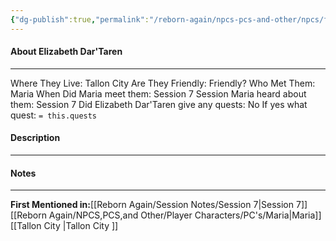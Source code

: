 ```yaml
---
{"dg-publish":true,"permalink":"/reborn-again/npcs-pcs-and-other/npcs/friendly/elizabeth-dar-taren/"}
---
```



#### About Elizabeth Dar'Taren
---
Where They Live: Tallon City 
Are They Friendly: Friendly?
Who Met Them: Maria
When Did Maria meet them: Session 7
Session Maria heard about them: Session 7
Did Elizabeth Dar'Taren give any quests: No
	If yes what quest: `= this.quests`


#### Description


---

#### Notes
---

**First Mentioned in:**[[Reborn Again/Session Notes/Session 7\|Session 7]]
[[Reborn Again/NPCS,PCS,and Other/Player Characters/PC's/Maria\|Maria]]
[[Tallon City \|Tallon City ]]

